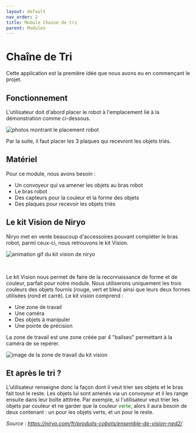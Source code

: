```yaml
---
layout: default
nav_order: 2
title: Module Chaine de tri
parent: Modules
---
```


# Chaîne de Tri

Cette application est la première idée que nous avons eu en commençant le projet.

## Fonctionnement

L'utilisateur doit d'abord placer le robot à l'emplacement lié à la démonstration comme ci-dessous.

![photos montrant le placement robot](../shared-assets/images/placement_robot.jpg)

Par la suite, il faut placer les 3 plaques qui recevront les objets triés.

## Matériel

Pour ce module, nous avons besoin :

- Un convoyeur qui va amener les objets au bras robot
- Le bras robot
- Des capteurs pour la couleur et la forme des objets
- Des plaques pour recevoir les objets triés

## Le kit Vision de Niryo

Niryo met en vente beaucoup d'accessoires pouvant compléter le bras robot, parmi ceux-ci, nous retrouvons le kit Vision.

![animation gif du kit vision de niryo](../shared-assets/video/visionGIF.gif)

<br>

Le kit Vision nous permet de faire de la reconnaissance de forme et de couleur, parfait pour notre module.
Nous utiliserons uniquement les trois couleurs des objets fournis (rouge, vert et bleu) ainsi que leurs deux formes utilisées (rond et carré).
Le kit vision comprend :

- Une zone de travail
- Une caméra
- Des objets à manipuler
- Une pointe de précision

La zone de travail est une zone créée par 4 "balises" permettant à la caméra de se repérer.

![image de la zone de travail du kit vision](../shared-assets/images/zoneTravailVision.png)

## Et après le tri ?

L'utilisateur renseigne donc la façon dont il veut trier ses objets et le bras fait tout le reste. Les objets lui sont amenés via un convoyeur et il les range ensuite dans leur boîte attitrée.
Par exemple, si l'utilisateur veut trier les objets par couleur et ne garder que la couleur <span style="color:green;">verte</span>, alors il aura besoin de deux contenant : un pour les objets verts, et un pour le reste.

*Source : https://niryo.com/fr/produits-cobots/ensemble-de-vision-ned2/*